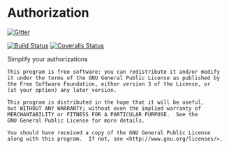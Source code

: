 # Authorization
[![Gitter](https://img.shields.io/gitter/room/authorization-team/node_js.svg)](https://gitter.im/authorization-team/node_js?utm_source=badge&utm_medium=badge&utm_campaign=pr-badge)

[![Build Status](https://img.shields.io/travis/authorization-team/authorization/master.svg)](https://travis-ci.org/authorization-team/authorization)
[![Coveralls Status](https://img.shields.io/coveralls/github/authorization-team/authorization/master.svg)](https://coveralls.io/github/authorization-team/authorization?branch=master)

Simplify your authorizations

    This program is free software: you can redistribute it and/or modify
    it under the terms of the GNU General Public License as published by
    the Free Software Foundation, either version 3 of the License, or
    (at your option) any later version.

    This program is distributed in the hope that it will be useful,
    but WITHOUT ANY WARRANTY; without even the implied warranty of
    MERCHANTABILITY or FITNESS FOR A PARTICULAR PURPOSE.  See the
    GNU General Public License for more details.

    You should have received a copy of the GNU General Public License
    along with this program.  If not, see <http://www.gnu.org/licenses/>.
